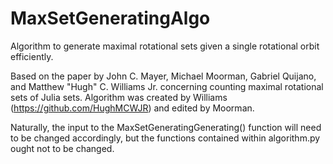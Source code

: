# MaxSetGeneratingAlgo

Algorithm to generate maximal rotational sets given a single rotational orbit efficiently. 

Based on the paper by John C. Mayer, Michael Moorman, Gabriel Quijano, and Matthew "Hugh" C. Williams Jr. concerning counting maximal rotational sets of Julia sets. Algorithm was created by Williams (https://github.com/HughMCWJR) and edited by Moorman.

Naturally, the input to the MaxSetGeneratingGenerating() function will need to be changed accordingly, but the functions contained within algorithm.py ought not to be changed.
